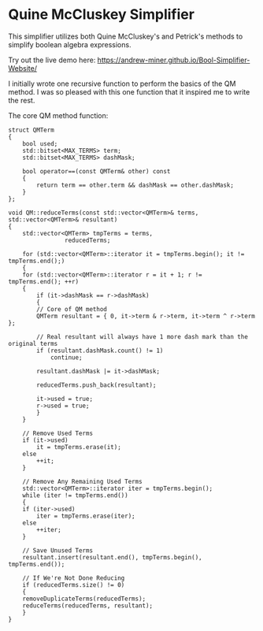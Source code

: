 # Quine McCluskey Simplifier

This simplifier utilizes both Quine McCluskey's and Petrick's methods to simplify boolean algebra expressions.

Try out the live demo here: https://andrew-miner.github.io/Bool-Simplifier-Website/



I initially wrote one recursive function to perform the basics of the QM method. I was so pleased with this one function that it inspired me to write the rest.

The core QM method function:

	struct QMTerm
	{
		bool used;
		std::bitset<MAX_TERMS> term;
		std::bitset<MAX_TERMS> dashMask;

		bool operator==(const QMTerm& other) const
		{
			return term == other.term && dashMask == other.dashMask;
		}
	};
	
	void QM::reduceTerms(const std::vector<QMTerm>& terms, std::vector<QMTerm>& resultant)
	{
	    std::vector<QMTerm> tmpTerms = terms,
	    			reducedTerms;

	    for (std::vector<QMTerm>::iterator it = tmpTerms.begin(); it != tmpTerms.end();)
	    {
		for (std::vector<QMTerm>::iterator r = it + 1; r != tmpTerms.end(); ++r)
		{
		    if (it->dashMask == r->dashMask)
		    {
			// Core of QM method
			QMTerm resultant = { 0, it->term & r->term, it->term ^ r->term };

			// Real resultant will always have 1 more dash mark than the original terms
			if (resultant.dashMask.count() != 1)
			    continue;

			resultant.dashMask |= it->dashMask;

			reducedTerms.push_back(resultant);

			it->used = true;
			r->used = true;
		    }
		}

		// Remove Used Terms
		if (it->used)
		    it = tmpTerms.erase(it);
		else
		    ++it;
	    }

	    // Remove Any Remaining Used Terms
	    std::vector<QMTerm>::iterator iter = tmpTerms.begin();
	    while (iter != tmpTerms.end())
	    {
		if (iter->used)
		    iter = tmpTerms.erase(iter);
		else
		    ++iter;
	    }

	    // Save Unused Terms
	    resultant.insert(resultant.end(), tmpTerms.begin(), tmpTerms.end());

	    // If We're Not Done Reducing
	    if (reducedTerms.size() != 0)
	    {
		removeDuplicateTerms(reducedTerms);
		reduceTerms(reducedTerms, resultant);
	    }
	}
